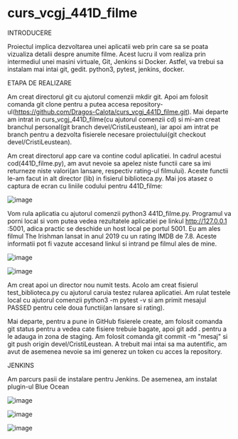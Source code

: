 # curs_vcgj_441D_filme


INTRODUCERE


Proiectul implica dezvoltarea unei aplicatii web prin care sa se poata vizualiza detalii despre anumite filme. Acest lucru il vom realiza prin intermediul unei masini virtuale, Git, Jenkins si Docker. Astfel, va trebui sa instalam mai intai git, gedit. python3, pytest, jenkins, docker.


ETAPA DE REALIZARE


Am creat directorul git cu ajutorul comenzii mkdir git. Apoi am folosit comanda git clone pentru a putea accesa repository-ul(https://github.com/Dragos-Calota/curs_vcgj_441D_filme.git). 
Mai departe am intrat in curs_vcgj_441D_filme(cu ajutorul comenzii cd) si mi-am creat branchul personal(git branch devel/CristiLeustean), iar apoi am intrat pe branch pentru a dezvolta fisierele necesare proiectului(git checkout devel/CristiLeustean).

Am creat directorul app care va contine codul aplicatiei. In cadrul acestui cod(441D_filme.py), am avut nevoie sa apelez niste functii care sa imi returneze niste valori(an lansare, respectiv rating-ul filmului). Aceste functii le-am facut in alt director (lib) in fisierul biblioteca.py. Mai jos atasez o captura de ecran cu liniile codului pentru 441D_filme:

![image](https://github.com/Dragos-Calota/curs_vcgj_441D_filme/assets/121881599/97f3ca97-c7bc-447f-b518-ddc460b48788)

Vom rula aplicatia cu ajutorul comenzii python3 441D_filme.py. Programul va porni local si vom putea vedea rezultatele aplicatiei pe linkul http://127.0.0.1 :5001, adica practic se deschide un host local pe portul 5001.
Eu am ales filmul The Irishman lansat in anul 2019 cu un rating IMDB de 7.8. Aceste informatii pot fi vazute accesand linkul si intrand pe filmul ales de mine.



![image](https://github.com/Dragos-Calota/curs_vcgj_441D_filme/assets/121881599/922a5f28-2ff2-489c-b8d9-cc5146110685)

![image](https://github.com/Dragos-Calota/curs_vcgj_441D_filme/assets/121881599/37898da2-12c0-4748-96a5-ffb41e9361e0)
 
Am creat apoi un director nou numit tests. Acolo am creat fisierul test_biblioteca.py cu ajutorul caruia testez rularea aplicatiei. Am rulat testele local cu ajutorul comenzii python3 -m pytest -v si am primit mesajul PASSED pentru cele doua functii(an lansare si rating). 

Mai departe, pentru a pune in GitHub fisierele create, am folosit comanda git status pentru a vedea cate fisiere trebuie bagate, apoi git add . pentru a le adauga in zona de staging. Am folosit comanda git commit -m "mesaj" si git push origin devel/CristiLeustean. A trebuit mai intai sa ma autentific, am avut de asemenea nevoie sa imi generez un token cu acces la repository.


JENKINS 

Am parcurs pasii de instalare pentru Jenkins. De asemenea, am instalat plugin-ul Blue Ocean 


![image](https://github.com/Dragos-Calota/curs_vcgj_441D_filme/assets/121881599/2861d80c-21e8-469c-bab3-af727fac3377)


![image](https://github.com/Dragos-Calota/curs_vcgj_441D_filme/assets/121881599/44d991f0-d2bd-4aa6-96ef-2bab4ee819fe)


![image](https://github.com/Dragos-Calota/curs_vcgj_441D_filme/assets/121881599/1e330b4d-0ebd-417a-8b28-9d1a2414b007)







